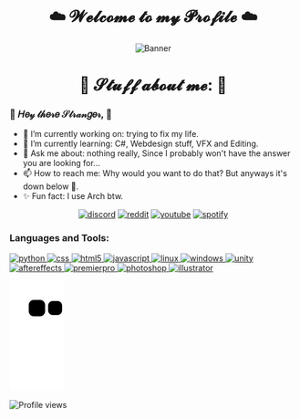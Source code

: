 <h1 align="center">☁️ 𝓦𝓮𝓵𝓬𝓸𝓶𝓮 𝓽𝓸 𝓶𝔂 𝓟𝓻𝓸𝓯𝓲𝓵𝓮 ☁️</h1>

<div align="center">
<img src="https://github.com/A2uma0/A2uma0/raw/main/banner1.gif" alt="Banner">
</div>

<h1 align="center">🤍 𝓢𝓽𝓾𝓯𝓯 𝓪𝓫𝓸𝓾𝓽 𝓶𝓮: 🤍</h1>

### 🌙 𝐻𝑒𝓎 𝓉𝒽𝑒𝓇𝑒 𝒮𝓉𝓇𝒶𝓃𝑔𝑒𝓇, 🌙

- 🔭 I’m currently working on: trying to fix my life.
- 🌱 I’m currently learning: C#, Webdesign stuff, VFX and Editing.								
- 💬 Ask me about: nothing really, Since I probably won't have the answer you are looking for...
- 📫 How to reach me: Why would you want to do that? But anyways it's down below 👀.
- ✨ Fun fact: I use Arch btw.

<p align="center">
    <a href="https://www.a2uma.club/Discord"><img src="https://img.icons8.com/nolan/64/discord-logo.png" alt="discord"/></a>
    <a href="https://www.reddit.com/user/A2uma0"><img src="https://img.icons8.com/nolan/64/reddit.png" alt="reddit"/></a>
    <a href="https://www.youtube.com/channel/UCyft-5rikPosrVwyNmPTohg"><img src="https://img.icons8.com/nolan/64/youtube-play.png" alt="youtube"/></a>
    <a href="https://open.spotify.com/track/6MwjuU4eG0nStUUnlGwhCr?si=81e90956ab7446d8"><img src="https://img.icons8.com/nolan/64/spotify.png" alt="spotify"/></a>
</p>

<h3 align="left">Languages and Tools:</h3>
<a href="https://www.python.org" target="_blank"> <img src="https://img.icons8.com/nolan/64/python.png" alt="python" width="50" height="50"/> </a>
<a href="https://www.w3schools.com/css/" target="_blank"> <img src="https://img.icons8.com/nolan/64/css-filetype.png" alt="css" width="50" height="50"/> </a>
<a href="https://www.w3.org/html/" target="_blank"> <img src="https://img.icons8.com/nolan/64/html-5.png" alt="html5" width="50" height="50"/> </a>
<a href="https://developer.mozilla.org/en-US/docs/Web/JavaScript" target="_blank"> <img src="https://img.icons8.com/nolan/64/javascript.png" alt="javascript" width="50" height="50"/> </a>
<a href="https://www.linux.org/" target="_blank"> <img src="https://img.icons8.com/nolan/64/linux--v1.png" alt="linux" width="50" height="50"/> </a>
<a href="https://www.microsoft.com/" target="_blank"> <img src="https://img.icons8.com/nolan/64/windows-10.png" alt="windows" width="50" height="50"/> </a>
<a href="https://unity.com/" target="_blank"> <img src="https://img.icons8.com/nolan/64/unity.png" alt="unity" width="50" height="50"/> </a>
<a href="https://www.adobe.com/uk/products/aftereffects.html" target="_blank"> <img src="https://img.icons8.com/nolan/64/adobe-after-effects.png" alt="aftereffects" width="50" height="50"/> </a>
<a href="https://www.adobe.com/uk/products/premiere.html" target="_blank"> <img src="https://img.icons8.com/nolan/64/adobe-premiere-pro.png" alt="premierpro" width="50" height="50"/> </a>
<a href="https://www.photoshop.com/en" target="_blank"> <img src="https://img.icons8.com/nolan/64/adobe-photoshop.png" alt="photoshop" width="50" height="50"/> </a>
<a href="https://www.adobe.com/uk/products/illustrator.html" target="_blank"> <img src="https://img.icons8.com/nolan/64/adobe-illustrator.png" alt="illustrator" width="50" height="50"/> </a>
</p>


<a href="https://a2uma.club/" target="_blank"><img src="https://github.com/rafaballerini/rafaballerini/blob/output/github-contribution-grid-snake.svg" alt="snake"></a>


![Profile views](https://gpvc.arturio.dev/A2uma0)
